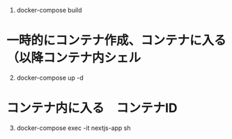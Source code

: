 1. docker-compose build

# 一時的にコンテナ作成、コンテナに入る（以降コンテナ内シェル
2. docker-compose up -d

# コンテナ内に入る　コンテナID
3. docker-compose exec -it nextjs-app sh 
